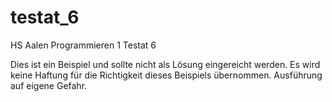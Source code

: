 # testat_6
HS Aalen Programmieren 1 Testat 6

Dies ist ein Beispiel und sollte nicht als Lösung eingereicht werden. Es wird keine Haftung für die Richtigkeit dieses Beispiels übernommen. Ausführung auf eigene Gefahr.
